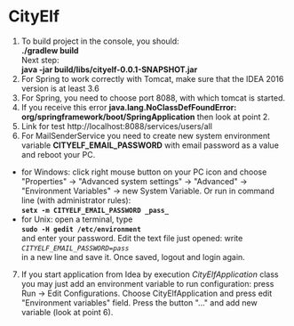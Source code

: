 # CityElf

1. To build project in the console, you should:  
**./gradlew build**  
Next step:  
**java -jar build/libs/cityelf-0.0.1-SNAPSHOT.jar**  
2. For Spring to work correctly with Tomcat, make sure that the IDEA 2016 version is at least 3.6  
3. For Spring, you need to choose port 8088, with which tomcat is started.  
4. If you receive this error **java.lang.NoClassDefFoundError: org/springframework/boot/SpringApplication** then look at point 2.
5. Link for test http://localhost:8088/services/users/all 
6. For MailSenderService you need to create new system environment variable **CITYELF_EMAIL_PASSWORD** with email password as a value and reboot your PC.
  - for Windows: click right mouse button on your PC icon and choose "Properties" -> "Advanced system settings" -> "Advanced" -> "Environment Variables" -> new System Variable.
  Or run in command line (with administrator rules):<br> 
  **`setx -m CITYELF_EMAIL_PASSWORD _pass_`**
  - for Unix: open a terminal, type<br>
   **`sudo -H gedit /etc/environment`**<br> 
   and enter your password. Edit the text file just opened: write<br> 
   _`CITYELF_EMAIL_PASSWORD=pass`_ <br>
   in a new line and save it. Once saved, logout and login again.
7. If you start application from Idea by execution _CityElfApplication_ class you may just add an environment variable to run configuration:
 press Run -> Edit Configurations. Choose CityElfApplication and press edit "Environment variables" field. Press the button "..." and add new variable (look at point 6).
